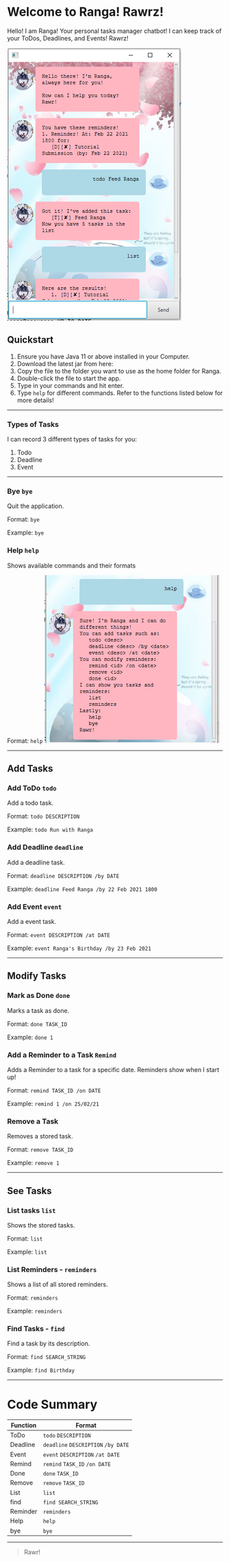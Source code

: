 # Welcome to Ranga! Rawrz! 

Hello! I am Ranga! Your personal tasks manager chatbot! I can keep track of your ToDos, Deadlines, and Events! Rawrz!

![GUI](GUI.PNG)

## Quickstart
1. Ensure you have Java 11 or above installed in your Computer.
2. Download the latest jar from here:
3. Copy the file to the folder you want to use as the home folder for Ranga.
4. Double-click the file to start the app. 
5. Type in your commands and hit enter.
6. Type `help` for different commands. Refer to the functions listed below for more details!

---

### Types of Tasks
I can record 3 different types of tasks for you:
1. Todo
2. Deadline
3. Event

---
### Bye `bye`
Quit the application.

Format: `bye`

Example: `bye`

### Help `help`
Shows available commands and their formats

Format: `help`
![Help](Help.PNG)

---

## Add Tasks
### Add ToDo `todo`
Add a todo task.

Format: `todo DESCRIPTION`

Example: `todo Run with Ranga`

### Add Deadline `deadline`
Add a deadline task.

Format: `deadline DESCRIPTION /by DATE`

Example: `deadline Feed Ranga /by 22 Feb 2021 1800`

### Add Event `event`
Add a event task.

Format: `event DESCRIPTION /at DATE`

Example: `event Ranga's Birthday /by 23 Feb 2021`

---

## Modify Tasks
### Mark as Done `done`
Marks a task as done.

Format: `done TASK_ID`

Example: `done 1`

### Add a Reminder to a Task `Remind`
Adds a Reminder to a task for a specific date. Reminders show when I start up!

Format: `remind TASK_ID /on DATE`

Example: `remind 1 /on 25/02/21`

### Remove a Task
Removes a stored task.

Format: `remove TASK_ID`

Example: `remove 1`

---

## See Tasks
### List tasks `list`
Shows the stored tasks.

Format: `list`

Example: `list`

### List Reminders - `reminders`
Shows a list of all stored reminders.

Format: `reminders`

Example: `reminders`

### Find Tasks - `find`
Find a task by its description.

Format: `find SEARCH_STRING`

Example: `find Birthday`

---

# Code Summary

| Function      | Format                              |
| ------------- | ----------------------------------- |
| ToDo          | `todo` `DESCRIPTION`                |
| Deadline      | `deadline` `DESCRIPTION` `/by DATE` |
| Event         | `event` `DESCRIPTION` `/at DATE`    |
| Remind        | `remind` `TASK_ID` `/on DATE`       |
| Done          | `done` `TASK_ID`                    |
| Remove        | `remove` `TASK_ID`                  |
| List          | `list`                              |
| find          | `find SEARCH_STRING`                |
| Reminder      | `reminders`                         |
| Help          | `help`                              |
| bye           | `bye`                               |

---
> Rawr!
